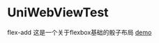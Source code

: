 # UniWebViewTest

 flex-add
这是一个关于flexbox基础的骰子布局
 [demo](http://yoyou.org/UniWebViewTest/hello.html)
